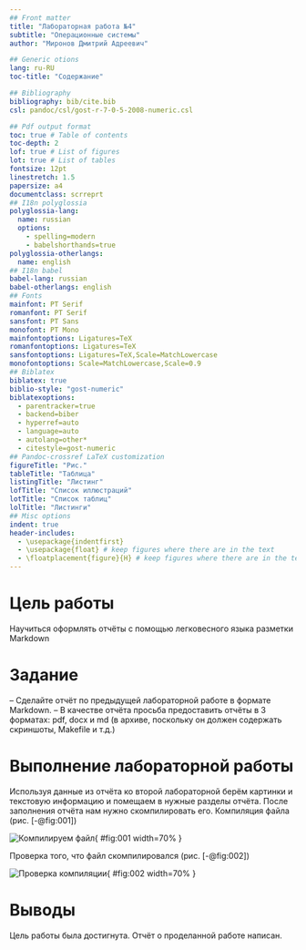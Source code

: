 ```yaml
---
## Front matter
title: "Лабораторная работа №4"
subtitle: "Операционные системы"
author: "Миронов Дмитрий Адреевич"

## Generic otions
lang: ru-RU
toc-title: "Содержание"

## Bibliography
bibliography: bib/cite.bib
csl: pandoc/csl/gost-r-7-0-5-2008-numeric.csl

## Pdf output format
toc: true # Table of contents
toc-depth: 2
lof: true # List of figures
lot: true # List of tables
fontsize: 12pt
linestretch: 1.5
papersize: a4
documentclass: scrreprt
## I18n polyglossia
polyglossia-lang:
  name: russian
  options:
	- spelling=modern
	- babelshorthands=true
polyglossia-otherlangs:
  name: english
## I18n babel
babel-lang: russian
babel-otherlangs: english
## Fonts
mainfont: PT Serif
romanfont: PT Serif
sansfont: PT Sans
monofont: PT Mono
mainfontoptions: Ligatures=TeX
romanfontoptions: Ligatures=TeX
sansfontoptions: Ligatures=TeX,Scale=MatchLowercase
monofontoptions: Scale=MatchLowercase,Scale=0.9
## Biblatex
biblatex: true
biblio-style: "gost-numeric"
biblatexoptions:
  - parentracker=true
  - backend=biber
  - hyperref=auto
  - language=auto
  - autolang=other*
  - citestyle=gost-numeric
## Pandoc-crossref LaTeX customization
figureTitle: "Рис."
tableTitle: "Таблица"
listingTitle: "Листинг"
lofTitle: "Список иллюстраций"
lotTitle: "Список таблиц"
lolTitle: "Листинги"
## Misc options
indent: true
header-includes:
  - \usepackage{indentfirst}
  - \usepackage{float} # keep figures where there are in the text
  - \floatplacement{figure}{H} # keep figures where there are in the text
---
```


# Цель работы
Научиться оформлять отчёты с помощью легковесного языка разметки Markdown

# Задание

– Сделайте отчёт по предыдущей лабораторной работе в формате Markdown.
– В качестве отчёта просьба предоставить отчёты в 3 форматах: pdf, docx и md (в архиве,
поскольку он должен содержать скриншоты, Makefile и т.д.)


# Выполнение лабораторной работы
Используя данные из отчёта ко второй лабораторной берём картинки и текстовую информацию и помещаем в нужные разделы отчёта.
После заполнения отчёта нам нужно скомпилировать его.
Компиляция файла (рис. [-@fig:001])

![Компилируем файл](/home/damironov1/os-intro/labs/lab03/report/image/1.png){ #fig:001 width=70% }

Проверка того, что файл скомпилировался (рис. [-@fig:002])

![Проверка компиляции](/home/damironov1/os-intro/labs/lab03/report/image/2.png){ #fig:002 width=70% }


# Выводы

Цель работы была достигнута. Отчёт о проделанной работе написан.


